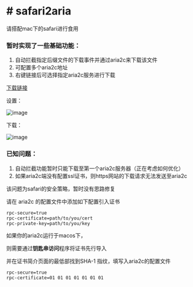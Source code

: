 # # safari2aria

请搭配mac下的safari进行食用

### 暂时实现了一些基础功能：
1. 自动拦截指定后缀文件的下载事件并通过aria2c来下载该文件
2. 可配置多个aria2c地址
3. 右键链接后可选择指定aria2c服务进行下载

[下载链接](https://github.com/miniers/safari2aria/releases)

设置：

![image](https://user-images.githubusercontent.com/2039910/27039832-bee11dc0-4fc1-11e7-9ab3-46264992baa6.png)

下载：

![image](https://user-images.githubusercontent.com/2039910/27039821-b4518ce6-4fc1-11e7-8dc2-a9b9c1621ae0.png)


### 已知问题：
1. 自动拦截功能暂时只能下载至第一个aria2c服务器（正在考虑如何优化）
2. 如果aria2c端没有配置ssl证书，则https网站的下载请求无法发送至aria2c

该问题为safari的安全策略，暂时没有思路修复

请在 aria2c 的配置文件中添加如下配置引入证书
```
rpc-secure=true
rpc-certificate=path/to/you/cert
rpc-private-key=path/to/you/key
```

如果你的aria2c运行于macos下，

则需要通过**钥匙串访问**程序将证书先行导入

并在证书简介页面的最低部找到SHA-1 指纹，填写入aria2c的配置文件
```
rpc-secure=true
rpc-certificate=01 01 01 01 01 01 01
```

